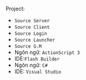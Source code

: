 Project:
- `Source Server`
- `Source Client`
- `Source Login`
- `Source Launcher`
- `Source G.M`
- Ngôn ngữ: `ActionScript 3`
- IDE:`Flash Builder`
- Ngôn ngữ: `C#`
- IDE: `Visual Studio`
